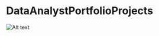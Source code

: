 # DataAnalystPortfolioProjects


![Alt text](relative%20path/to/Sample_Airbnb_Dashboard.png?raw=true "Airbnb Dashboard Sample")

